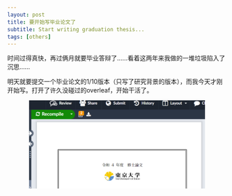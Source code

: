 ```yaml
---
layout: post
title: 要开始写毕业论文了
subtitle: Start writing graduation thesis...
tags: [others]
---
```


<style> 
  img{ 
     width: 80%; 
     padding-left: 10%; 
  } 
</style>


时间过得真快，再过俩月就要毕业答辩了……看着这两年来我做的一堆垃圾陷入了沉思……

明天就要提交一个毕业论文的1/10版本（只写了研究背景的版本），而我今天才刚开始写。打开了许久没碰过的overleaf，开始干活了。

![enter description here](../assets/2022-12-02/paperpaper.png)
